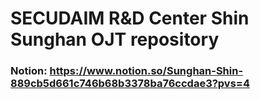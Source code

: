 # SECUDAIM R&D Center Shin Sunghan OJT repository
### Notion: https://www.notion.so/Sunghan-Shin-889cb5d661c746b68b3378ba76ccdae3?pvs=4
